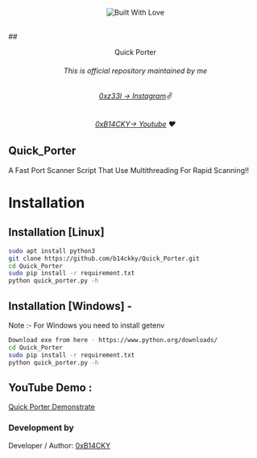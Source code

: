 <p align=center>
  <img title="Built With Love" src="https://forthebadge.com/images/badges/built-with-love.svg"></p>
  
  <br>
##   <p align="center">Quick Porter<p align="center"> 



###### <p align="center">*This is official repository maintained by me*
###### <p align="center"> *[0xz33l → Instagram](https://www.instagram.com/0xz33l/)✌*
###### <p align="center"> *[0xB14CKY→ Youtube](https://www.youtube.com/channel/UC8bmAXnfIitSouOnhD9bjzA/) ❤️*
  

## Quick_Porter
 
A Fast Port Scanner Script That Use Multithreading For Rapid Scanning!!
  

 
 # Installation

## Installation [Linux]
```bash
sudo apt install python3
git clone https://github.com/b14ckky/Quick_Porter.git
cd Quick_Porter
sudo pip install -r requirement.txt
python quick_porter.py -h
```

## Installation [Windows] - 
Note :- For Windows you need to install getenv

```bash
Download exe from here - https://www.python.org/downloads/
cd Quick_Porter
sudo pip install -r requirement.txt
python quick_porter.py -h
```



 ## YouTube Demo :
[Quick Porter Demonstrate](https://www.youtube.com/watch?v=bp5dzEL4E4Y)


 

 ### Development by

Developer / Author: [0xB14CKY](https://www.instagram.com/0xz33l/)
